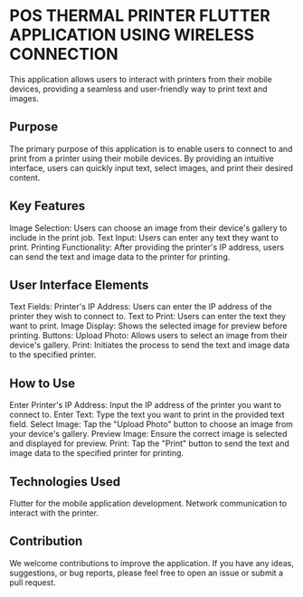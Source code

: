 # POS THERMAL PRINTER FLUTTER APPLICATION USING WIRELESS CONNECTION

This application allows users to interact with printers from their mobile devices, providing a seamless and user-friendly way to print text and images.

## Purpose
The primary purpose of this application is to enable users to connect to and print from a printer using their mobile devices. By providing an intuitive interface, users can quickly input text, select images, and print their desired content.

## Key Features
Image Selection: Users can choose an image from their device's gallery to include in the print job.
Text Input: Users can enter any text they want to print.
Printing Functionality: After providing the printer's IP address, users can send the text and image data to the printer for printing.
## User Interface Elements
Text Fields:
Printer's IP Address: Users can enter the IP address of the printer they wish to connect to.
Text to Print: Users can enter the text they want to print.
Image Display:
Shows the selected image for preview before printing.
Buttons:
Upload Photo: Allows users to select an image from their device's gallery.
Print: Initiates the process to send the text and image data to the specified printer.
## How to Use
Enter Printer's IP Address: Input the IP address of the printer you want to connect to.
Enter Text: Type the text you want to print in the provided text field.
Select Image: Tap the "Upload Photo" button to choose an image from your device's gallery.
Preview Image: Ensure the correct image is selected and displayed for preview.
Print: Tap the "Print" button to send the text and image data to the specified printer for printing.
## Technologies Used
Flutter for the mobile application development.
Network communication to interact with the printer.
## Contribution
We welcome contributions to improve the application. If you have any ideas, suggestions, or bug reports, please feel free to open an issue or submit a pull request.
